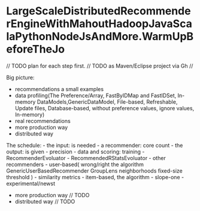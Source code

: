 LargeScaleDistributedRecommenderEngineWithMahoutHadoopJavaScalaPythonNodeJsAndMore.WarmUpBeforeTheJo
====================================================================================================

// TODO plan for each step first.
// TODO as Maven/Eclipse project via Gh
// 

Big picture:
 - recommendations a small examples
 - data profiling(The Preference/Array, FastByIDMap and FastIDSet, In-memory DataModels,GenericDataModel, File-based, Refreshable, Update files, Database-based, without preference values, ignore values, In-memory)
 - real recommendations
 - more production way
 - distributed way

The schedule:
 	- the input: is needed
 	- a recommender: core count
 	- the output: is given
 	- precision
    - data and scoring: training
    - RecommenderEvoluator
    - RecommendedRStatsEvoluator
    - other recommenders
    - user-based(
    	wrong/right
    	the algorithm
    	GenericUserBasedRecommender
    	GroupLens
    	neighborhoods
    	fixed-size
    	threshold
    )
    - similarity metrics
    - item-based, the algorithm
    - slope-one
    - experimental/newst
    
 - more production way // TODO 
 - distributed way     // TODO 
